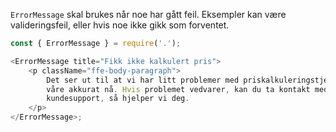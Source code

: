 `ErrorMessage` skal brukes når noe har gått feil. Eksempler kan være valideringsfeil, eller hvis noe ikke gikk som
forventet.

```js
const { ErrorMessage } = require('.');

<ErrorMessage title="Fikk ikke kalkulert pris">
    <p className="ffe-body-paragraph">
        Det ser ut til at vi har litt problemer med priskalkuleringstjenestene
        våre akkurat nå. Hvis problemet vedvarer, kan du ta kontakt med
        kundesupport, så hjelper vi deg.
    </p>
</ErrorMessage>;
```
